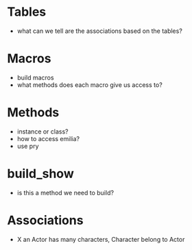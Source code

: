 # Tables
  - what can we tell are the associations based on the tables?
  
# Macros
  - build macros
  - what methods does each macro give us access to?
  
# Methods
  - instance or class?
  - how to access emilia?
  - use pry
  
# build_show
  - is this a method we need to build?
  
# Associations
  - X an Actor has many characters, Character belong to Actor